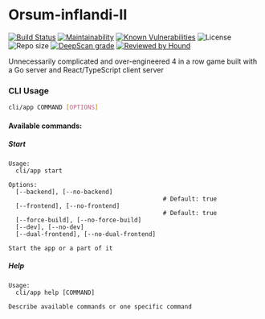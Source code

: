 # Orsum-inflandi-II

[![Build Status](https://semaphoreci.com/api/v1/orsa-scholis/orsum-inflandi-ii/branches/master/badge.svg)](https://semaphoreci.com/orsa-scholis/orsum-inflandi-ii) [![Maintainability](https://api.codeclimate.com/v1/badges/d853daa69ca35eb79268/maintainability)](https://codeclimate.com/github/orsa-scholis/orsum-inflandi-II/maintainability) [![Known Vulnerabilities](https://snyk.io/test/github/orsa-scholis/orsum-inflandi-II/badge.svg?targetFile=frontend%2Fpackage.json)](https://snyk.io/test/github/orsa-scholis/orsum-inflandi-II?targetFile=frontend%2Fpackage.json) ![License](https://img.shields.io/github/license/orsa-scholis/orsum-inflandi-II.svg) ![Repo size](https://img.shields.io/github/repo-size/orsa-scholis/orsum-inflandi-II.svg)
[![DeepScan grade](https://deepscan.io/api/teams/3648/projects/5377/branches/41232/badge/grade.svg)](https://deepscan.io/dashboard#view=project&tid=3648&pid=5377&bid=41232)
[![Reviewed by Hound](https://img.shields.io/badge/Reviewed_by-Hound-8E64B0.svg)](https://houndci.com)

Unnecessarily complicated and over-engineered 4 in a row game built with a Go server and React/TypeScript client server

### CLI Usage

```bash
cli/app COMMAND [OPTIONS]
```

#### Available commands:

##### Start

```text
Usage:
  cli/app start

Options:
  [--backend], [--no-backend]              
                                           # Default: true
  [--frontend], [--no-frontend]            
                                           # Default: true
  [--force-build], [--no-force-build]      
  [--dev], [--no-dev]                      
  [--dual-frontend], [--no-dual-frontend]  

Start the app or a part of it
```

##### Help

```text
Usage:
  cli/app help [COMMAND]

Describe available commands or one specific command
```
